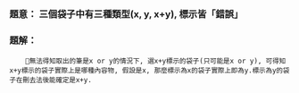 ### 題意： 三個袋子中有三種類型(x, y, x+y), 標示皆「錯誤」

### 題解： 
```
    無法得知取出的筆是x or y的情況下, 選x+y標示的袋子(只可能是x or y), 可得知x+y標示的袋子實際上是哪種內容物, 假設是x, 那麼標示為x的袋子實際上即為y.標示為y的袋子在刪去法後能確定是x+y.
```
